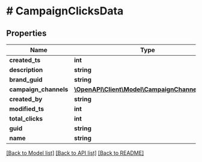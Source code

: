 # # CampaignClicksData

## Properties

Name | Type | Description | Notes
------------ | ------------- | ------------- | -------------
**created_ts** | **int** |  | [optional]
**description** | **string** |  | [optional]
**brand_guid** | **string** |  | [optional]
**campaign_channels** | [**\OpenAPI\Client\Model\CampaignChannelClicks[]**](CampaignChannelClicks.md) |  | [optional]
**created_by** | **string** |  | [optional]
**modified_ts** | **int** |  | [optional]
**total_clicks** | **int** |  | [optional]
**guid** | **string** |  | [optional]
**name** | **string** |  | [optional]

[[Back to Model list]](../../README.md#models) [[Back to API list]](../../README.md#endpoints) [[Back to README]](../../README.md)
